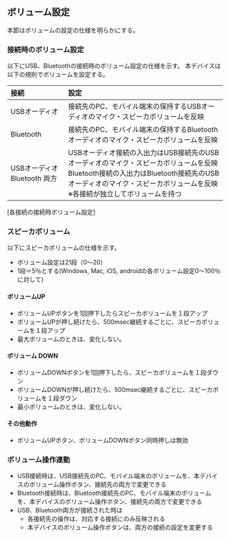## ボリューム設定

本節はボリュームの設定の仕様を明らかにする。


### 接続時のボリューム設定

以下にUSB、Bluetoothの接続時のボリューム設定の仕様を示す。
本デバイスは以下の規則でボリュームを設定する。

|接続                       |設定                                                                                                                                                                                                          |
|:--|:--|
|USBオーディオ              |接続先のPC、モバイル端末の保持するUSBオーディオのマイク・スピーカボリュームを反映                                                                                                                             |
|Bluetooth                  |接続先のPC、モバイル端末の保持するBluetoothオーディオのマイク・スピーカボリュームを反映                                                                                                                       |
|USBオーディオBluetooth 両方|USBオーディオ接続の入出力はUSB接続先のUSBオーディオのマイク・スピーカボリュームを反映<br>Bluetooth接続の入出力はBluetooth接続先のUSBオーディオのマイク・スピーカボリュームを反映※各接続が独立してボリュームを持つ|
[各接続の接続時ボリューム設定]


### スピーカボリューム

以下にスピーカボリュームの仕様を示す。

- ボリューム設定は21段（0～20）
- 1段＝5％とする(Windows, Mac, iOS, androidの各ボリューム設定0～100％に対して)


#### ボリュームUP

- ボリュームUPボタンを1回押下したらスピーカボリュームを１段アップ
- ボリュームUPが押し続けたら、500msec継続するごとに、スピーカボリュームを１段アップ
- 最大ボリュームのときは、変化しない。

#### ボリューム DOWN

- ボリュームDOWNボタンを1回押下したら、スピーカボリュームを１段ダウン
- ボリュームDOWNが押し続けたら、500msec継続するごとに、スピーカボリュームを１段ダウン
- 最小ボリュームのときは、変化しない。

#### その他動作

- ボリュームUPボタン、ボリュームDOWNボタン同時押しは無効

### ボリューム操作連動

- USB接続時は、USB接続先のPC、モバイル端末のボリュームを、本デバイスのボリューム操作ボタン、接続先の両方で変更できる
- Bluetooth接続時は、Bluetooth接続先のPC、モバイル端末のボリュームを、本デバイスのボリューム操作ボタン、接続先の両方で変更できる
- USB、Bluetooth両方が接続された時は
	- 各接続先の操作は、対応する接続にのみ反映される
	- 本デバイスのボリューム操作ボタンは、両方の接続の設定を変更する


